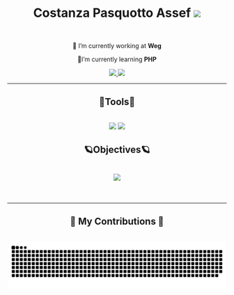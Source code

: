 
<h1 align="center"> <br>
    Costanza Pasquotto Assef <img src="https://skillicons.dev/icons?i=linux" /><br>
</h1> <br>
<div align="center">
 
  🚊 I’m currently working at **Weg** <p>
  
  🐘I’m currently learning **PHP** <p>
  

 </div>
 
<div align="center"> 
  <a href="mailto:pinassef22@gmail.com">
    <img src="https://img.shields.io/badge/Gmail-333333?style=for-the-badge&logo=gmail&logoColor" />
  </a>
  <a href="https://br.linkedin.com/in/costanzaassef" target="_blank">
    <img src="https://img.shields.io/badge/LinkedIn-0077B5?style=for-the-badge&logo=linkedin&logoColor=white" target="_blank" />
  </a>
</div>

 <hr/>
 
<h2 align="center">🚀Tools🚀</h2>
<br/>
<div align="center">
    <img src="https://skillicons.dev/icons?i=react,bootstrap,html,css,vscode,github,tailwind,git,ruby,stackoverflow,unity" />
    <img src="https://skillicons.dev/icons?i=nodejs,python,javascript,mongodb,nextjs,mysql,docker,replit,arduino" /><br>
</div>

<h2 align="center">🪐Objectives🪐</h2>
<br/>
<div align="center">
    <img src="https://skillicons.dev/icons?i=java,c,swift,go,kotlin,typescript,r,blender,cpp" />

</div>

<br/>


<br/>
<hr/>

<div align="center">
  <h2>🐍 My Contributions 🐍</h2>
  <br>
  <img alt="snake eating my contributions" src="https://raw.githubusercontent.com/salesp07/salesp07/output/github-contribution-grid-snake.svg" />
  
  <br/><br/><br/>
</div>

